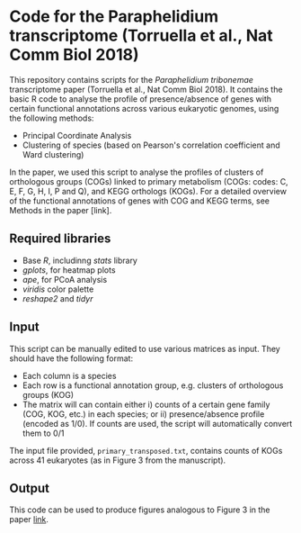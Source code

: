 # Code for the Paraphelidium transcriptome (Torruella et al., Nat Comm Biol 2018)

This repository contains scripts for the *Paraphelidium tribonemae* transcriptome paper (Torruella et al., Nat Comm Biol 2018). It contains the basic R code to analyse the profile of presence/absence of genes with certain functional annotations across various eukaryotic genomes, using the following methods:

* Principal Coordinate Analysis
* Clustering of species (based on Pearson's correlation coefficient and Ward clustering) 

In the paper, we used this script to analyse the profiles of clusters of orthologous groups (COGs) linked to primary metabolism (COGs: codes: C, E, F, G, H, I, P and Q), and KEGG orthologs (KOGs). For a detailed overview of the functional annotations of genes with COG and KEGG terms, see Methods in the paper [link].

## Required libraries

* Base *R*, includinng *stats* library
* *gplots*, for heatmap plots
* *ape*, for PCoA  analysis
* *viridis* color palette
* *reshape2* and *tidyr* 

## Input

This script can be manually edited to use various matrices as input. They should have the following format:
* Each column is a species
* Each row is a functional annotation group, e.g. clusters of orthologous groups (KOG)
* The matrix will can contain either i) counts of a certain gene family (COG, KOG, etc.) in each species; or ii) presence/absence profile (encoded as 1/0). If counts are used, the script will automatically convert them to 0/1

The input file provided, ``primary_transposed.txt``, contains counts of KOGs across 41 eukaryotes (as in Figure 3 from the manuscript).

## Output

This code can be used to produce figures analogous to Figure 3 in the paper [link](https://www.nature.com/articles/s42003-018-0235-z).
